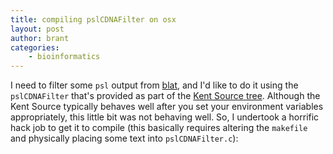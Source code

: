 ```yaml
---
title: compiling pslCDNAFilter on osx
layout: post
author: brant
categories:
    - bioinformatics
---
```


I need to filter some `psl` output from [blat](http://www.ncbi.nlm.nih.gov/pubmed/11932250), and I'd like to do it using
the `pslCDNAFilter` that's provided as part of the [Kent Source tree](http://genome-source.cse.ucsc.edu/gitweb/?p=kent.git;a=summary).
Although the Kent Source typically behaves well after you set your environment
variables appropriately, this little bit was not behaving well.  So, I undertook a horrific hack job to get it to compile (this basically requires altering the `makefile` and physically placing some text into `pslCDNAFilter.c`):

<script src="http://gist.github.com/633694.js"> </script>
